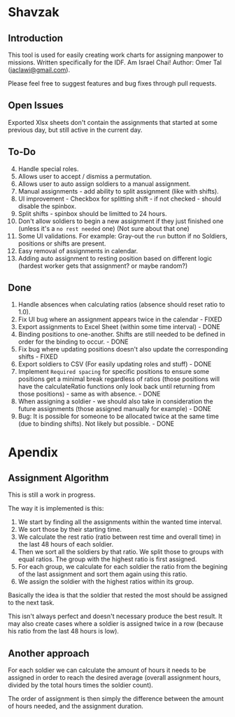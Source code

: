 # Shavzak
## Introduction
This tool is used for easily creating work charts for assigning manpower to missions. Written specifically for the IDF. Am Israel Chai!
Author: Omer Tal (jaclawi@gmail.com).

Please feel free to suggest features and bug fixes through pull requests.

## Open Issues
Exported Xlsx sheets don't contain the assignments that started at some previous day, but still active in the current day.

## To-Do
4. Handle special roles.
8. Allows user to accept / dismiss a permutation.
9. Allows user to auto assign soldiers to a manual assignment.
10. Manual assignments - add ability to split assignment (like with shifts).
11. UI improvement - Checkbox for splitting shift - if not checked - should disable the spinbox.
12. Split shifts - spinbox should be limitted to 24 hours.
14. Don't allow soldiers to begin a new assignment if they just finished one (unless it's a `no rest needed` one) (Not sure about that one)
15. Some UI validations. For example: Gray-out the `run` button if no Soldiers, positions or shifts are present.
16. Easy removal of assignments in calendar.
17. Adding auto assignment to resting position based on different logic (hardest worker gets that assignment? or maybe random?)

## Done
1. Handle absences when calculating ratios (absence should reset ratio to 1.0). 
2. Fix UI bug where an assignment appears twice in the calendar - FIXED
3. Export assignments to Excel Sheet (within some time interval) - DONE
5. Binding positions to one-another. Shifts are still needed to be defined in order for the binding to occur. - DONE
6. Fix bug where updating positions doesn't also update the corresponding shifts  - FIXED
7. Export soldiers to CSV (For easily updating roles and stuff) - DONE
13. Implement `Required spacing` for specific positions to ensure some positions get a minimal break regardless of ratios (those positions will have the calculateRatio functions only look back until returning from those positions) - same as with absence. - DONE
16. When assigning a soldier - we should also take in consideration the future assignments (those assigned manually for example) - DONE
18. Bug: It is possible for someone to be allocated twice at the same time (due to binding shifts). Not likely but possible. - DONE


# Apendix
## Assignment Algorithm
This is still a work in progress.

The way it is implemented is this:

1. We start by finding all the assignments within the wanted time interval.
2. We sort those by their starting time.
3. We calculate the rest ratio (ratio between rest time and overall time) in the last 48 hours of each soldier.
4. Then we sort all the soldiers by that ratio. We split those to groups with equal ratios. The group with the highest ratio is first assigned.
5. For each group, we calculate for each soldier the ratio from the begining of the last assignment and sort them again using this ratio.
6. We assign the soldier with the highest ratios within its group.

Basically the idea is that the soldier that rested the most should be assigned to the next task.

This isn't always perfect and doesn't necessary produce the best result.
It may also create cases where a soldier is assigned twice in a row (because his ratio from the last 48 hours is low).

## Another approach
For each soldier we can calculate the amount of hours it needs to be assigned in order to reach the desired average (overall assignment hours, divided by the total hours times the soldier count).

The order of assignment is then simply the difference between the amount of hours needed, and the assignment duration.